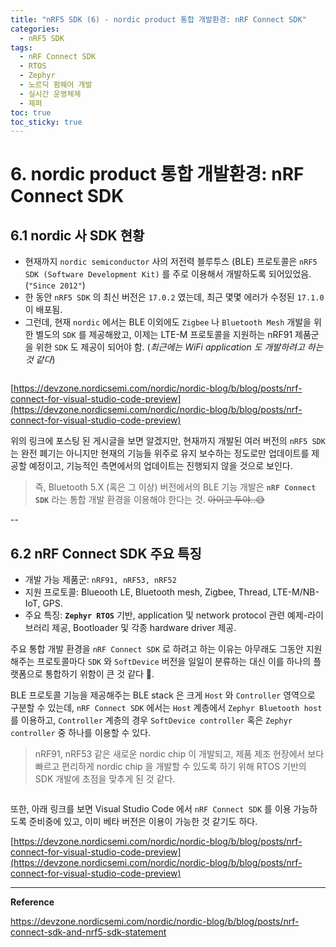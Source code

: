 ```yaml
---
title: "nRF5 SDK (6) - nordic product 통합 개발환경: nRF Connect SDK"
categories:
  - nRF5 SDK
tags:
  - nRF Connect SDK
  - RTOS
  - Zephyr
  - 노르딕 펌웨어 개발
  - 실시간 운영체제
  - 제퍼
toc: true
toc_sticky: true
---
```


# 6. nordic product 통합 개발환경: nRF Connect SDK

## 6.1 nordic 사 SDK 현황 

* 현재까지 `nordic semiconductor` 사의 저전력 블루투스 (BLE) 프로토콜은 `nRF5 SDK (Software Development Kit)` 를 주로 이용해서 개발하도록 되어있었음. (`"Since 2012"`)
* 한 동안 `nRF5 SDK` 의 최신 버전은 `17.0.2` 였는데, 최근 몇몇 에러가 수정된 `17.1.0` 이 배포됨.
* 그런데, 현재 `nordic` 에서는 BLE 이외에도 `Zigbee` 나 `Bluetooth Mesh` 개발을 위한 별도의 `SDK` 를 제공해왔고, 이제는 LTE-M 프로토콜을 지원하는 nRF91 제품군을 위한 `SDK` 도 제공이 되어야 함. (*최근에는 WiFi application 도 개발하려고 하는 것 같다*)

<figure style="width: 80%" class="align-center">
  <img src="{{ site.url }}{{ site.baseurl }}/assets/images/sdk-connect-fig1.png" alt="">
</figure>

[https://devzone.nordicsemi.com/nordic/nordic-blog/b/blog/posts/nrf-connect-for-visual-studio-code-preview](https://devzone.nordicsemi.com/nordic/nordic-blog/b/blog/posts/nrf-connect-for-visual-studio-code-preview)

위의 링크에 포스팅 된 게시글을 보면 알겠지만, 현재까지 개발된 여러 버전의 `nRF5 SDK` 는 완전 폐기는 아니지만 현재의 기능들 위주로 유지 보수하는 정도로만 업데이트를 제공할 예정이고, 기능적인 측면에서의 업데이트는 진행되지 않을 것으로 보인다.

>즉, Bluetooth 5.X (혹은 그 이상) 버전에서의 BLE 기능 개발은 **`nRF Connect SDK`** 라는 통합 개발 환경을 이용해야 한다는 것. ~~아이고 두야..😅~~

--

## 6.2 nRF Connect SDK 주요 특징

* 개발 가능 제품군: `nRF91, nRF53, nRF52`
* 지원 프로토콜: Blueooth LE, Bluetooth mesh, Zigbee, Thread, LTE-M/NB-IoT, GPS.
* 주요 특징: **`Zephyr RTOS`** 기반, application 및 network protocol 관련 예제-라이브러리 제공, Bootloader 및 각종 hardware driver 제공.

주요 통합 개발 환경을 `nRF Connect SDK` 로 하려고 하는 이유는 아무래도 그동안 지원해주는 프로토콜마다 `SDK` 와 `SoftDevice` 버전을 일일이 분류하는 대신 이를 하나의 플랫폼으로 통합하기 위함이 큰 것 같다 🔰.

BLE 프로토콜 기능을 제공해주는 BLE stack 은 크게 `Host` 와 `Controller` 영역으로 구분할 수 있는데, `nRF Connect SDK` 에서는 `Host` 계층에서 `Zephyr Bluetooth host` 를 이용하고, `Controller` 계층의 경우 `SoftDevice controller` 혹은 `Zephyr controller` 중 하나를 이용할 수 있다.

>nRF91, nRF53 같은 새로운 nordic chip 이 개발되고, 제품 제조 현장에서 보다 빠르고 편리하게 nordic chip 을 개발할 수 있도록 하기 위해 RTOS 기반의 SDK 개발에 초점을 맞추게 된 것 같다.

<figure style="width: 80%" class="align-center">
  <img src="{{ site.url }}{{ site.baseurl }}/assets/images/sdk-connect-fig2.png" alt="">
</figure>

또한, 아래 링크를 보면 Visual Studio Code 에서 `nRF Connect SDK` 를 이용 가능하도록 준비중에 있고, 이미 베타 버전은 이용이 가능한 것 같기도 하다.

[https://devzone.nordicsemi.com/nordic/nordic-blog/b/blog/posts/nrf-connect-for-visual-studio-code-preview](https://devzone.nordicsemi.com/nordic/nordic-blog/b/blog/posts/nrf-connect-for-visual-studio-code-preview)

---

**Reference**

https://devzone.nordicsemi.com/nordic/nordic-blog/b/blog/posts/nrf-connect-sdk-and-nrf5-sdk-statement